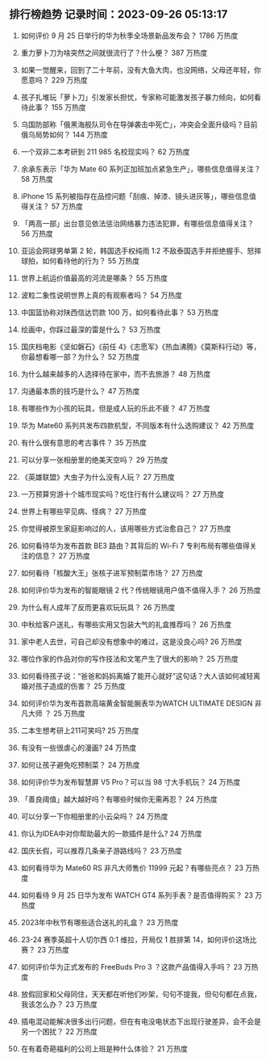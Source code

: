 
## 排行榜趋势 记录时间：2023-09-26 05:13:17
  
  1. 如何评价 9 月 25 日举行的华为秋季全场景新品发布会？ 1786 万热度
    
  2. 重力萝卜刀为啥突然之间就很流行了？什么梗？ 387 万热度
    
  3. 如果一觉醒来，回到了二十年前，没有大鱼大肉，也没网络，父母还年轻，你愿意吗？ 229 万热度
    
  4. 孩子扎堆玩「萝卜刀」引发家长担忧，专家称可能激发孩子暴力倾向，如何看待此事？ 155 万热度
    
  5. 乌国防部称「俄黑海舰队司令在导弹袭击中死亡」，冲突会全面升级吗？目前俄乌局势如何？ 144 万热度
    
  6. 一个双非二本考研到 211  985 名校现实吗？ 62 万热度
    
  7. 余承东表示「华为 Mate 60 系列正加班加点紧急生产」，哪些信息值得关注？ 58 万热度
    
  8. iPhone 15 系列被指存在品控问题「刮痕、掉漆、镜头进灰等」，哪些信息值得关注？ 57 万热度
    
  9. 「两高一部」出台意见依法惩治网络暴力违法犯罪，有哪些信息值得关注？ 56 万热度
    
  10. 亚运会网球男单第 2 轮，韩国选手权纯雨 1:2 不敌泰国选手并拒绝握手、怒摔球拍，如何看待他的行为？ 55 万热度
    
  11. 世界上航运价值最高的河流是哪条？ 55 万热度
    
  12. 波粒二象性说明世界上真的有观察者吗？ 54 万热度
    
  13. 中国篮协称对陕西信达罚款 100 万，如何看待此事？ 53 万热度
    
  14. 绘画中，你踩过最深的雷是什么？ 53 万热度
    
  15. 国庆档电影《坚如磐石》《前任 4》《志愿军》《热血沸腾》《莫斯科行动》等，你最想看哪一部？为什么？ 52 万热度
    
  16. 为什么越来越多的人选择待在家中，而不去旅游？ 48 万热度
    
  17. 沟通最本质的技巧是什么？ 47 万热度
    
  18. 有哪些作为小孩的玩具，但是成人玩的乐此不疲？ 47 万热度
    
  19. 华为 Mate60 系列共发布四款机型，不同版本有什么选购建议？ 42 万热度
    
  20. 有什么很有意思的考古事件？ 35 万热度
    
  21. 可以分享一张相册里的绝美天空吗？ 29 万热度
    
  22. 《英雄联盟》大虫子为什么没有人玩？ 27 万热度
    
  23. 一万预算穷游十个城市现实吗？吃住行有什么建议吗？ 27 万热度
    
  24. 世界上有哪些罕见病、怪病？ 27 万热度
    
  25. 你觉得被原生家庭影响过的人，该用哪些方式治愈自己？ 27 万热度
    
  26. 如何看待华为发布首款 BE3 路由？其背后的 Wi-Fi 7 专利布局有哪些值得关注的信息？ 27 万热度
    
  27. 如何看待「核酸大王」张核子进军预制菜市场？ 27 万热度
    
  28. 如何评价华为发布的智能眼镜 2 代？传统眼镜用户值不值得入手？ 26 万热度
    
  29. 为什么有人成年了反而更喜欢玩玩具？ 26 万热度
    
  30. 中秋给客户送礼，有哪些实用又包装大气的礼盒推荐吗？ 26 万热度
    
  31. 家中老人去世，可自己却没有想象中的难过，这是没良心吗? 26 万热度
    
  32. 哪位作家的作品对你的写作技法和文笔产生了很大的影响？ 25 万热度
    
  33. 如何看待孩子说：“爸爸和妈妈离婚了能开心就好”这句话？大人该如何减轻离婚对孩子造成的伤害？ 25 万热度
    
  34. 如何评价华为发布首款高端黄金智能腕表华为WATCH ULTIMATE DESIGN 非凡大师 ？ 25 万热度
    
  35. 二本生想考研上211可笑吗? 25 万热度
    
  36. 有没有一些很虐心的漫画? 24 万热度
    
  37. 如何让孩子避免吃预制菜？ 24 万热度
    
  38. 如何评价华为发布智慧屏 V5 Pro？可以当 98 寸大手机玩？ 24 万热度
    
  39. 「善良阈值」越大越好吗？有哪些时候你无需再忍？ 24 万热度
    
  40. 可以分享一下你相册里的小云朵吗？ 24 万热度
    
  41. 你认为IDEA中对你帮助最大的一款插件是什么? 24 万热度
    
  42. 国庆长假，可以推荐几条亲子游路线吗？ 23 万热度
    
  43. 如何看待华为 Mate60 RS 非凡大师售价 11999 元起？有哪些亮点？ 23 万热度
    
  44. 如何看待 9 月 25 日华为发布 WATCH GT4 系列手表？是否值得购买？ 23 万热度
    
  45. 2023年中秋节有哪些适合送礼的礼盒？ 23 万热度
    
  46. 23-24 赛季英超十人切尔西 0:1 维拉，开局仅 1 胜排第 14，如何评价这场比赛？ 23 万热度
    
  47. 如何评价华为正式发布的 FreeBuds Pro 3 ？这款产品值得入手吗？ 23 万热度
    
  48. 放假回家和父母同住，天天都在听他们吵架，句句不提我，但句句都在点我，我该怎么办？ 23 万热度
    
  49. 插电混动能解决很多出行问题，但在有电没电状态下出现行驶差异，会不会是另一个困扰？ 22 万热度
    
  50. 在有着奇葩福利的公司上班是种什么体验？ 21 万热度
    